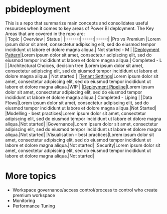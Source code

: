 # pbideployment

This is a repo that summarize main concepts and consolidates useful resources when it comes to key areas of Power BI deployment. The Key Areas that are covered in the repo are:  
| Topic | Overview | Status | 
|:------:|:-----:|:-----:|
|Pro vs Premium |Lorem ipsum dolor sit amet, consectetur adipiscing elit, sed do eiusmod tempor incididunt ut labore et dolore magna aliqua.| Not started - M |
|[Deployment Pattern](https://github.com/lipinght/pbideployment/blob/main/DeploymentPatterns/DeploymentPatterns.md)|Lorem ipsum dolor sit amet, consectetur adipiscing elit, sed do eiusmod tempor incididunt ut labore et dolore magna aliqua.| Completed - L |
|Architectural Choices, decision tree |Lorem ipsum dolor sit amet, consectetur adipiscing elit, sed do eiusmod tempor incididunt ut labore et dolore magna aliqua.| Not started |
|[Tenant Settings](https://github.com/lipinght/pbideployment/blob/main/tenant/TenantSettings.md)|Lorem ipsum dolor sit amet, consectetur adipiscing elit, sed do eiusmod tempor incididunt ut labore et dolore magna aliqua.|WIP |
|[Deployment Pipeline](https://github.com/lipinght/pbideployment/blob/main/DeploymentPipeline/DeploymentPipeline.md)|Lorem ipsum dolor sit amet, consectetur adipiscing elit, sed do eiusmod tempor incididunt ut labore et dolore magna aliqua.| Completed - Liping |
|Data Flows|Lorem ipsum dolor sit amet, consectetur adipiscing elit, sed do eiusmod tempor incididunt ut labore et dolore magna aliqua.|Not Started|
|Modelling - best practices|Lorem ipsum dolor sit amet, consectetur adipiscing elit, sed do eiusmod tempor incididunt ut labore et dolore magna aliqua.|Not started|
|Governance|Lorem ipsum dolor sit amet, consectetur adipiscing elit, sed do eiusmod tempor incididunt ut labore et dolore magna aliqua.|Not started|
|Visualisation - best practices|Lorem ipsum dolor sit amet, consectetur adipiscing elit, sed do eiusmod tempor incididunt ut labore et dolore magna aliqua.|Not started|
|Security|Lorem ipsum dolor sit amet, consectetur adipiscing elit, sed do eiusmod tempor incididunt ut labore et dolore magna aliqua.|Not started|

# More topics
*  Workspace governance/access control/process to control who create premium workspace 
*	Monitoring 
*	Performance Tuning

